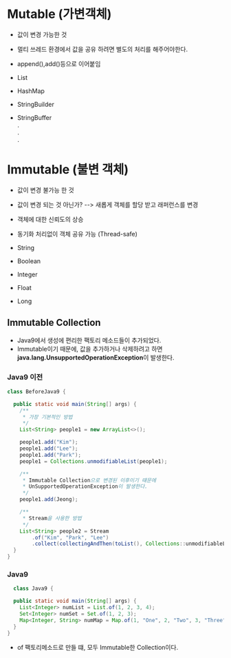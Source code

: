 # Mutable (가변객체)

- 값이 변경 가능한 것
- 멀티 쓰레드 환경에서 값을 공유 하려면 별도의 처리를 해주어야한다.
- append(),add()등으로 이어붙임

- List
- HashMap
- StringBuilder
- StringBuffer  
  . <br>
  . <br>
  .

# Immutable (불변 객체)

- 값이 변경 불가능 한 것
- 값이 변경 되는 것 아닌가? --> 새롭게 객체를 할당 받고 래퍼런스를 변경
- 객체에 대한 신뢰도의 상승
- 동기화 처리없이 객체 공유 가능 (Thread-safe)


- String
- Boolean
- Integer
- Float
- Long

## Immutable Collection

- Java9에서 생성에 편리한 팩토리 메소드들이 추가되었다.
- Immutable이기 때문에, 값을 추가하거나 삭제하려고 하면 **java.lang.UnsupportedOperationException**이 발생한다.

### Java9 이전

```java
class BeforeJava9 {

  public static void main(String[] args) {
    /**
     * 가장 기본적인 방법
     */
    List<String> people1 = new ArrayList<>();

    people1.add("Kim");
    people1.add("Lee");
    people1.add("Park");
    people1 = Collections.unmodifiableList(people1);

    /**
     * Immutable Collection으로 변경된 이후이기 떄문에
     * UnSupportedOperationException이 발생한다.
     */
    people1.add(Jeong);

    /**
     * Stream을 사용한 방법
     */
    List<String> people2 = Stream
        .of("Kim", "Park", "Lee")
        .collect(collectingAndThen(toList(), Collections::unmodifiableList));
  }
}
```

### Java9

```java
  class Java9 {

  public static void main(String[] args) {
    List<Integer> numList = List.of(1, 2, 3, 4);
    Set<Integer> numSet = Set.of(1, 2, 3);
    Map<Integer, String> numMap = Map.of(1, "One", 2, "Two", 3, "Three");
  }
}
```
- of 팩토리메소드로 만들 떄, 모두 Immutable한 Collection이다.